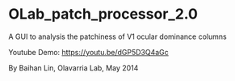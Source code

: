 # OLab_patch_processor_2.0
A GUI to analysis the patchiness of V1 ocular dominance columns  

Youtube Demo: <https://youtu.be/dGP5D3Q4aGc>

By Baihan Lin, Olavarria Lab, May 2014

